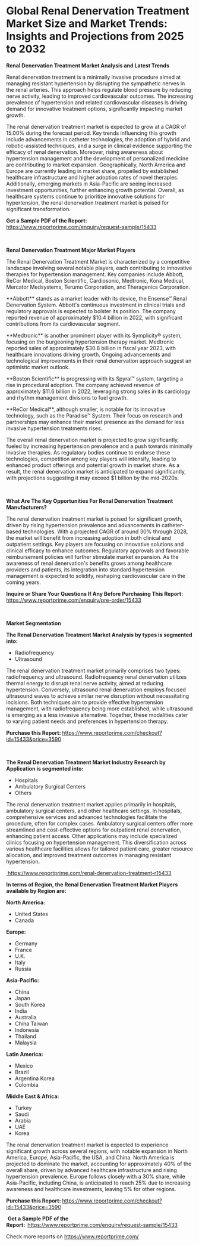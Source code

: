 <p><h1>Global Renal Denervation Treatment Market Size and Market Trends: Insights and Projections from 2025 to 2032</h1></p><p><strong>Renal Denervation Treatment Market Analysis and Latest Trends</strong></p>
<p><p>Renal denervation treatment is a minimally invasive procedure aimed at managing resistant hypertension by disrupting the sympathetic nerves in the renal arteries. This approach helps regulate blood pressure by reducing nerve activity, leading to improved cardiovascular outcomes. The increasing prevalence of hypertension and related cardiovascular diseases is driving demand for innovative treatment options, significantly impacting market growth.</p><p>The renal denervation treatment market is expected to grow at a CAGR of 15.00% during the forecast period. Key trends influencing this growth include advancements in catheter technologies, the adoption of hybrid and robotic-assisted techniques, and a surge in clinical evidence supporting the efficacy of renal denervation. Moreover, rising awareness about hypertension management and the development of personalized medicine are contributing to market expansion. Geographically, North America and Europe are currently leading in market share, propelled by established healthcare infrastructure and higher adoption rates of novel therapies. Additionally, emerging markets in Asia-Pacific are seeing increased investment opportunities, further enhancing growth potential. Overall, as healthcare systems continue to prioritize innovative solutions for hypertension, the renal denervation treatment market is poised for significant transformation.</p></p>
<p><strong>Get a Sample PDF of the Report:&nbsp;</strong> <a href="https://www.reportprime.com/enquiry/request-sample/15433?utm_campaign=2476&utm_medium=2&utm_source=Github&utm_content=ia&utm_term=20032025&utm_id=renal-denervation-treatment">https://www.reportprime.com/enquiry/request-sample/15433</a></p>
<p>&nbsp;</p>
<p><strong>Renal Denervation Treatment Major Market Players</strong></p>
<p><p>The Renal Denervation Treatment Market is characterized by a competitive landscape involving several notable players, each contributing to innovative therapies for hypertension management. Key companies include Abbott, ReCor Medical, Boston Scientific, Cardiosonic, Medtronic, Kona Medical, Mercator Medsystems, Terumo Corporation, and Theragenics Corporation.</p><p>**Abbott** stands as a market leader with its device, the Ensense™ Renal Denervation System. Abbott's continuous investment in clinical trials and regulatory approvals is expected to bolster its position. The company reported revenue of approximately $10.4 billion in 2022, with significant contributions from its cardiovascular segment.</p><p>**Medtronic** is another prominent player with its Symplicity® system, focusing on the burgeoning hypertension therapy market. Medtronic reported sales of approximately $30.8 billion in fiscal year 2023, with healthcare innovations driving growth. Ongoing advancements and technological improvements in their renal denervation approach suggest an optimistic market outlook.</p><p>**Boston Scientific** is progressing with its Spyral™ system, targeting a rise in procedural adoption. The company achieved revenue of approximately $11.6 billion in 2022, leveraging strong sales in its cardiology and rhythm management divisions to fuel growth.</p><p>**ReCor Medical**, although smaller, is notable for its innovative technology, such as the Paradise™ System. Their focus on research and partnerships may enhance their market presence as the demand for less invasive hypertension treatments rises.</p><p>The overall renal denervation market is projected to grow significantly, fueled by increasing hypertension prevalence and a push towards minimally invasive therapies. As regulatory bodies continue to endorse these technologies, competition among key players will intensify, leading to enhanced product offerings and potential growth in market share. As a result, the renal denervation market is anticipated to expand significantly, with projections suggesting it may exceed $1 billion by the mid-2020s.</p></p>
<p>&nbsp;</p>
<p><strong>What Are The Key Opportunities For Renal Denervation Treatment Manufacturers?</strong></p>
<p><p>The renal denervation treatment market is poised for significant growth, driven by rising hypertension prevalence and advancements in catheter-based technologies. With a projected CAGR of around 30% through 2028, the market will benefit from increasing adoption in both clinical and outpatient settings. Key players are focusing on innovative solutions and clinical efficacy to enhance outcomes. Regulatory approvals and favorable reimbursement policies will further stimulate market expansion. As the awareness of renal denervation's benefits grows among healthcare providers and patients, its integration into standard hypertension management is expected to solidify, reshaping cardiovascular care in the coming years.</p></p>
<p><strong>Inquire or Share Your Questions If Any Before Purchasing This Report:</strong> <a href="https://www.reportprime.com/enquiry/pre-order/15433?utm_campaign=2476&utm_medium=2&utm_source=Github&utm_content=ia&utm_term=20032025&utm_id=renal-denervation-treatment">https://www.reportprime.com/enquiry/pre-order/15433</a></p>
<p>&nbsp;</p>
<p><strong>Market Segmentation</strong></p>
<p><strong>The Renal Denervation Treatment Market Analysis by types is segmented into:</strong></p>
<p><ul><li>Radiofrequency</li><li>Ultrasound</li></ul></p>
<p><p>The renal denervation treatment market primarily comprises two types: radiofrequency and ultrasound. Radiofrequency renal denervation utilizes thermal energy to disrupt renal nerve activity, aimed at reducing hypertension. Conversely, ultrasound renal denervation employs focused ultrasound waves to achieve similar nerve disruption without necessitating incisions. Both techniques aim to provide effective hypertension management, with radiofrequency being more established, while ultrasound is emerging as a less invasive alternative. Together, these modalities cater to varying patient needs and preferences in hypertension therapy.</p></p>
<p><strong>Purchase this Report:&nbsp;</strong><a href="https://www.reportprime.com/checkout?id=15433&price=3590&utm_campaign=2476&utm_medium=2&utm_source=Github&utm_content=ia&utm_term=20032025&utm_id=renal-denervation-treatment">https://www.reportprime.com/checkout?id=15433&price=3590</a></p>
<p>&nbsp;</p>
<p><strong>The Renal Denervation Treatment Market Industry Research by Application is segmented into:</strong></p>
<p><ul><li>Hospitals</li><li>Ambulatory Surgical Centers</li><li>Others</li></ul></p>
<p><p>The renal denervation treatment market applies primarily in hospitals, ambulatory surgical centers, and other healthcare settings. In hospitals, comprehensive services and advanced technologies facilitate the procedure, often for complex cases. Ambulatory surgical centers offer more streamlined and cost-effective options for outpatient renal denervation, enhancing patient access. Other applications may include specialized clinics focusing on hypertension management. This diversification across various healthcare facilities allows for tailored patient care, greater resource allocation, and improved treatment outcomes in managing resistant hypertension.</p></p>
<p><a href="https://www.reportprime.com/renal-denervation-treatment-r15433?utm_campaign=2476&utm_medium=2&utm_source=Github&utm_content=ia&utm_term=20032025&utm_id=renal-denervation-treatment">&nbsp;https://www.reportprime.com/renal-denervation-treatment-r15433</a></p>
<p><strong>In terms of Region, the Renal Denervation Treatment Market Players available by Region are:</strong></p>
<p>
    <p> <strong> North America: </strong>
        <ul>
            <li>United States</li>
            <li>Canada</li>
        </ul>
        </p> 
    <p> <strong> Europe: </strong>
        <ul>
            <li>Germany</li>
            <li>France</li>
            <li>U.K.</li>
            <li>Italy</li>
            <li>Russia</li>
        </ul>
        </p> 
    <p> <strong> Asia-Pacific: </strong>
        <ul>
            <li>China</li>
            <li>Japan</li>
            <li>South Korea</li>
            <li>India</li>
            <li>Australia</li>
            <li>China Taiwan</li>
            <li>Indonesia</li>
            <li>Thailand</li>
            <li>Malaysia</li>
        </ul>
        </p> 
    <p> <strong> Latin America: </strong>
        <ul>
            <li>Mexico</li>
            <li>Brazil</li>
            <li>Argentina Korea</li>
            <li>Colombia</li>
        </ul>
        </p> 
    <p> <strong> Middle East & Africa: </strong>
        <ul>
            <li>Turkey</li>
            <li>Saudi</li>
            <li>Arabia</li>
            <li>UAE</li>
            <li>Korea</li>
        </ul>
    </p>
    </p>
<p><p>The renal denervation treatment market is expected to experience significant growth across several regions, with notable expansion in North America, Europe, Asia-Pacific, the USA, and China. North America is projected to dominate the market, accounting for approximately 40% of the overall share, driven by advanced healthcare infrastructure and rising hypertension prevalence. Europe follows closely with a 30% share, while Asia-Pacific, including China, is anticipated to reach 25% due to increasing awareness and healthcare investments, leaving 5% for other regions.</p></p>
<p><strong>Purchase this Report: </strong><a href="https://www.reportprime.com/checkout?id=15433&price=3590&utm_campaign=2476&utm_medium=2&utm_source=Github&utm_content=ia&utm_term=20032025&utm_id=renal-denervation-treatment">https://www.reportprime.com/checkout?id=15433&price=3590</a></p>
<p>&nbsp;<strong>Get a Sample PDF of the Report:&nbsp;&nbsp;</strong><a href="https://www.reportprime.com/enquiry/request-sample/15433?utm_campaign=2476&utm_medium=2&utm_source=Github&utm_content=ia&utm_term=20032025&utm_id=renal-denervation-treatment">https://www.reportprime.com/enquiry/request-sample/15433</a></p>
<p><strong></strong></p>
<p>Check more reports on <a href="https://www.reportprime.com/?utm_campaign=2476&utm_medium=2&utm_source=Github&utm_content=ia&utm_term=20032025&utm_id=renal-denervation-treatment">https://www.reportprime.com/</a></p>